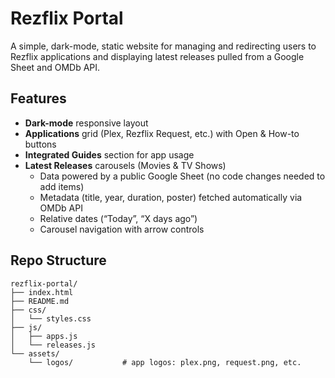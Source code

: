 # Rezflix Portal

A simple, dark-mode, static website for managing and redirecting users to Rezflix applications and displaying latest releases pulled from a Google Sheet and OMDb API.

## Features

- **Dark-mode** responsive layout  
- **Applications** grid (Plex, Rezflix Request, etc.) with Open & How-to buttons  
- **Integrated Guides** section for app usage  
- **Latest Releases** carousels (Movies & TV Shows)  
  - Data powered by a public Google Sheet (no code changes needed to add items)  
  - Metadata (title, year, duration, poster) fetched automatically via OMDb API  
  - Relative dates (“Today”, “X days ago”)  
  - Carousel navigation with arrow controls  

## Repo Structure

```plaintext
rezflix-portal/
├── index.html
├── README.md
├── css/
│   └── styles.css
├── js/
│   ├── apps.js
│   └── releases.js
└── assets/
    └── logos/           # app logos: plex.png, request.png, etc.

